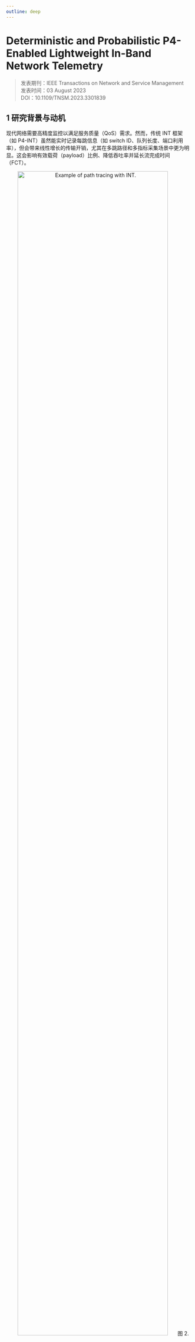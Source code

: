 ```yaml
---
outline: deep
---
```


# Deterministic and Probabilistic P4-Enabled Lightweight In-Band Network Telemetry

> 发表期刊：IEEE Transactions on Network and Service Management  
> 发表时间：03 August 2023  
> DOI：10.1109/TNSM.2023.3301839

## 1 研究背景与动机

现代网络需要高精度监控以满足服务质量（QoS）需求。然而，传统 INT 框架（如 P4-INT）虽然能实时记录每跳信息（如 switch ID、队列长度、端口利用率），但会带来线性增长的传输开销，尤其在多跳路径和多指标采集场景中更为明显。这会影响有效载荷（payload）比例、降低吞吐率并延长流完成时间（FCT）。

<p align="center">
    <img width="90%" src="/reading/lint/fig2.gif" alt="Example of path tracing with INT." />
    <span>图 2. 使用 INT 进行路径跟踪的示例</span>
</p>

## 2 核心贡献

作者提出两种轻量级 INT 方法：

- **DLINT（Deterministic Lightweight INT）**：
  - 采用**确定性每流聚合**（per-flow aggregation, PFA）。
  - 将遥测指标分散在流的多个数据包中，每个包携带一跳信息，通过包序组合完整路径。
  - 使用 **P4 可编程交换机中的状态管理** 实现无控制器的协作，并借助 **布隆过滤器（Bloom Filter）** 压缩状态表。
- **PLINT（Probabilistic Lightweight INT）**：
  - 利用 **水库抽样（reservoir sampling）** 的概率方式，每个交换机以相等概率插入自身 ID。
  - 无需交换机间协作，实现更低复杂度。
  - 头部结构中加入 TTL 信息用于辅助路径重建。

## 3 技术设计

### 3.1 DLINT 的详细机制

**目标：**

- 精确、连续地获取路径信息。
- 在流的生命周期中重复进行路径记录以检测路径变化。

**核心机制：**

- 交换机维护 3 种遥测状态：
  1. `Awaiting Init`：等待初始化信号。
  2. `Ready to Insert ID`：准备插入 ID。
  3. `Inserted ID`：已插入 ID，等待重置。

**流程示意（5 跳网络）：**

1. 第一个数据包携带 `INIT` 信号，逐跳激活 `Ready to Insert ID`。
2. 接下来每个包轮流携带一个交换机的 ID（按状态插入），直至完整路径形成。
3. 第 5 个包后，INT sink 发送 `RESET` 信号（嵌入 TCP ACK），沿反向路径重置各交换机状态。
4. 重复上述过程，实现持续路径监控。

<p align="center">
    <img width="90%" src="/reading/lint/fig4.gif" alt="Sequence of steps taken by DLINT for path tracing across five switches." />
    <span>图 4. DLINT 跨五台交换机进行路径跟踪的步骤</span>
</p>

**布隆过滤器用途：**

- 压缩每个交换机上的状态映射表，以 2 位状态码表示每个流。
- 避免寄存器资源耗尽。

**支持多指标：**

- 可根据 INT 控制器的配置，扩展头部插槽数，携带多个遥测值。

### 3.2 PLINT 的详细机制

**核心思想：**

- 每个交换机以概率方式插入 ID，避免协调开销。

**水库抽样过程：**

- 第一个交换机总是插入自身 ID；
- 第 $i$ 跳交换机以 $1 / i$ 概率替换包中的 ID；
- 使所有节点 ID 有相同概率保留在包中。

<p align="center">
    <img width="85%" src="/reading/lint/fig7.gif" alt="Telemetry data delivery with PLINT." />
    <span>图 7. 使用 PLINT 进行遥测数据传输</span>
</p>

**关键字段：**

- `initTTL`：初始 TTL
- `hopNum`：计算当前位置，用于服务器重建路径

<p align="center">
    <img width="20%" src="/reading/lint/fig6.gif" alt="PLINT telemetry header." />
    <span>图 6. PLINT 遥测报头</span>
</p>

**支持多个指标插入：**

- 每个 slot 独立进行水库抽样，可能出现多个 slot 值相同（冗余问题）。

## 4 实验评估

**环境：**

- 使用 BMv2 模拟交换机 + Mininet 拓扑（27 节点）
- 使用 D-ITG 生成约 400 条流量（Zipf 分布）

### 4.1 对比指标

1. **传输开销（Transmission Overhead）**
   - DLINT/PLINT：固定开销（例如 1 跳 4 bytes）
   - P4-INT：随跳数和指标数线性增长（例如 5 跳 5 值需 116 bytes）
<p align="center">
    <img width="75%" src="/reading/lint/fig8.gif" alt="Transmission overhead of P4-INT, PLINT and DLINT with one and five telemetry values." />
    <span>图 8. P4-INT、PLINT 和 DLINT 具有一个和五个遥测值的传输开销</span>
</p>

2. **路径追踪效率**
   - DLINT 整体传递路径数多于 PLINT（尤其布隆过滤器足够大时）
   - BF 碰撞会导致路径信息缺失，但可通过后续包弥补

3. **INT 报头利用率**
   - PLINT 利用率高，但因重复 ID 造成信息密度不高
<p align="center">
    <img width="75%" src="/reading/lint/fig10.gif" alt="INT header space utilization with a diverse range of telemetry values." />
    <span>图 10. INT 报头利用率</span>
</p>

4. **路径更新检测**
   - PLINT 更快检测路径更新（无状态丢失）
   - DLINT 在 BF 冲突下检测率与时效性下降

5. **与 PINT 对比**
   - PLINT 比 PINT 更快检测路径变更（因为携带 hopNum）
   - PINT 不携带 hopNum，无法精确定位更新位置

## 5 优势与不足对比

| 特性         | DLINT                          | PLINT                        |
| ------------ | ------------------------------ | ---------------------------- |
| 协调需求     | 有，靠 BF 状态管理             | 无                           |
| 路径追踪效率 | 高，信息组织良好               | 较低，需要更多包来重构路径   |
| INT 头利用率 | 受 INIT/RESET 影响，字段有浪费 | 高，但存在重复数据           |
| 更新检测能力 | 中，受 BF 冲突影响             | 高，响应快                   |
| 适用场景     | 精确路径追踪、长流量           | 快速检测路径变化、大流量统计 |

## 6 结论与未来方向

- **总结**：DLINT 和 PLINT 均能有效降低 INT 的传输负担，并在不同场景下各有优势。
- **未来工作**：将两者部署到真实硬件 P4 设备（如 SmartNIC）中，研究在真实环境中的延迟与性能瓶颈。
